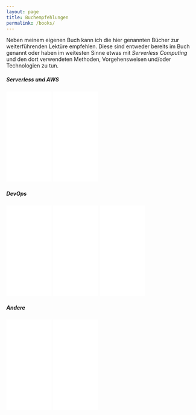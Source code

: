 ```yaml
---
layout: page
title: Buchempfehlungen
permalink: /books/
---
```


Neben meinem eigenen Buch kann ich die hier genannten Bücher zur weiterführenden Lektüre empfehlen.
Diese sind entweder bereits im Buch genannt oder haben im weitesten Sinne etwas mit _Serverless Computing_ und den dort verwendeten Methoden, Vorgehensweisen und/oder Technologien zu tun.

##### Serverless und AWS

<iframe style="width:120px;height:240px;" marginwidth="0" marginheight="0" scrolling="no" frameborder="0" src="//ws-eu.amazon-adsystem.com/widgets/q?ServiceVersion=20070822&OneJS=1&Operation=GetAdHtml&MarketPlace=DE&source=ss&ref=as_ss_li_til&ad_type=product_link&tracking_id=dasniko-21&marketplace=amazon&region=DE&placement=1617293822&asins=1617293822&linkId=df982c628bf080acf75c4e33b275f820&show_border=true&link_opens_in_new_window=true"></iframe>

<iframe style="width:120px;height:240px;" marginwidth="0" marginheight="0" scrolling="no" frameborder="0" src="//ws-eu.amazon-adsystem.com/widgets/q?ServiceVersion=20070822&OneJS=1&Operation=GetAdHtml&MarketPlace=DE&source=ss&ref=as_ss_li_til&ad_type=product_link&tracking_id=dasniko-21&marketplace=amazon&region=DE&placement=1617293717&asins=1617293717&linkId=bd64a3aea8d081fa7524f93dee986033&show_border=true&link_opens_in_new_window=true"></iframe>

##### DevOps

<iframe style="width:120px;height:240px;" marginwidth="0" marginheight="0" scrolling="no" frameborder="0" src="//ws-eu.amazon-adsystem.com/widgets/q?ServiceVersion=20070822&OneJS=1&Operation=GetAdHtml&MarketPlace=DE&source=ss&ref=as_ss_li_til&ad_type=product_link&tracking_id=dasniko-21&marketplace=amazon&region=DE&placement=0988262509&asins=0988262509&linkId=346331456b05bd7e154a8f791b4a243b&show_border=true&link_opens_in_new_window=true"></iframe>

<iframe style="width:120px;height:240px;" marginwidth="0" marginheight="0" scrolling="no" frameborder="0" src="//ws-eu.amazon-adsystem.com/widgets/q?ServiceVersion=20070822&OneJS=1&Operation=GetAdHtml&MarketPlace=DE&source=ss&ref=as_ss_li_til&ad_type=product_link&tracking_id=dasniko-21&marketplace=amazon&region=DE&placement=395875175X&asins=395875175X&linkId=dd6b7a25f3ad9dd69443a82150c04503&show_border=true&link_opens_in_new_window=true"></iframe>

<iframe style="width:120px;height:240px;" marginwidth="0" marginheight="0" scrolling="no" frameborder="0" src="//ws-eu.amazon-adsystem.com/widgets/q?ServiceVersion=20070822&OneJS=1&Operation=GetAdHtml&MarketPlace=DE&source=ss&ref=as_ss_li_til&ad_type=product_link&tracking_id=dasniko-21&marketplace=amazon&region=DE&placement=3864903718&asins=3864903718&linkId=24e7a30965dd0ab56e054ce34c88bf73&show_border=true&link_opens_in_new_window=true"></iframe>

##### Andere

<iframe style="width:120px;height:240px;" marginwidth="0" marginheight="0" scrolling="no" frameborder="0" src="//ws-eu.amazon-adsystem.com/widgets/q?ServiceVersion=20070822&OneJS=1&Operation=GetAdHtml&MarketPlace=DE&source=ss&ref=as_ss_li_til&ad_type=product_link&tracking_id=dasniko-21&marketplace=amazon&region=DE&placement=3864901200&asins=3864901200&linkId=5d2d311b66177f9e72f540d4a5cc3ec6&show_border=true&link_opens_in_new_window=true"></iframe>

<iframe style="width:120px;height:240px;" marginwidth="0" marginheight="0" scrolling="no" frameborder="0" src="//ws-eu.amazon-adsystem.com/widgets/q?ServiceVersion=20070822&OneJS=1&Operation=GetAdHtml&MarketPlace=DE&source=ss&ref=as_ss_li_til&ad_type=product_link&tracking_id=dasniko-21&marketplace=amazon&region=DE&placement=3864903130&asins=3864903130&linkId=6e2640dacef237cb74a6f07512fc94c5&show_border=true&link_opens_in_new_window=true"></iframe>
